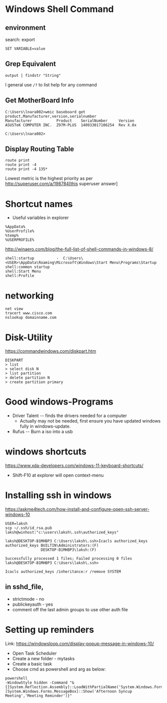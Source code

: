# Windows Shell Command

## environment

search: export

```
SET VARIABLE=value
```

## Grep Equivalent

```
output | findstr "String"
```

I general use `/?` to list help for any command

## Get MotherBoard Info

```
C:\Users\lnara002>wmic baseboard get product,Manufacturer,version,serialnumber
Manufacturer           Product    SerialNumber     Version
ASUSTeK COMPUTER INC.  Z97M-PLUS  140933017106254  Rev X.0x

C:\Users\lnara002>
```

## Display Routing Table

```
route print
route print -4
route print -4 135*
```

Lowest metric is the highest priority as per http://superuser.com/a/198784[this
superuser answer]

# Shortcut names

* Useful variables in explorer

```
%AppData%
%UserProfile%
%temp%
%USERPROFILE%
```

http://winaero.com/blog/the-full-list-of-shell-commands-in-windows-8/

```
shell:startup          -  C:\Users\<USER>\AppData\Roaming\Microsoft\Windows\Start Menu\Programs\Startup
shell:common startup
shell:Start Menu
shell:Profile
```

# networking

```
net view
tracert www.cisco.com
nslookup domainname.com
```

# Disk-Utility

https://commandwindows.com/diskpart.htm

```
DISKPART
> list
> select disk N
> list partition
> delete partition N
> create partition primary
```


# Good windows-Programs

* Driver Talent -- finds the drivers needed for a computer
    * Actually may not be needed, first ensure you have updated windows fully in windows-update.
* Rufus -- Burn a iso into a usb


# windows shortcuts

https://www.xda-developers.com/windows-11-keyboard-shortcuts/

* Shift-F10 at explorer will open context-menu


# Installing ssh in windows

https://askme4tech.com/how-install-and-configure-open-ssh-server-windows-10

```
USER=laksh
scp ~/.ssh/id_rsa.pub laksh@winhost:"c:\users\laksh\.ssh\authorized_keys"

laksh@DESKTOP-B1MHBP3 C:\Users\laksh\.ssh>Icacls authorized_keys
authorized_keys BUILTIN\Administrators:(F)
                DESKTOP-B1MHBP3\laksh:(F)

Successfully processed 1 files; Failed processing 0 files
laksh@DESKTOP-B1MHBP3 C:\Users\laksh\.ssh>

Icacls authorized_keys /inheritance:r /remove SYSTEM
```

## in sshd_file,

* strictmode - no
* publickeyauth - yes
* comment off the last admin groups to use other auth file

# Setting up reminders

Link: https://windowsloop.com/display-popup-message-in-windows-10/

* Open Task Scheduler
* Create a new folder - mytasks
* Create a basic task
* Choose cmd as powershell and arg as below:
```
powershell
-WindowStyle hidden -Command "& {[System.Reflection.Assembly]::LoadWithPartialName('System.Windows.Forms'); [System.Windows.Forms.MessageBox]::Show('Afternoon Syncup Meeting','Meeting Reminder')}"
```
